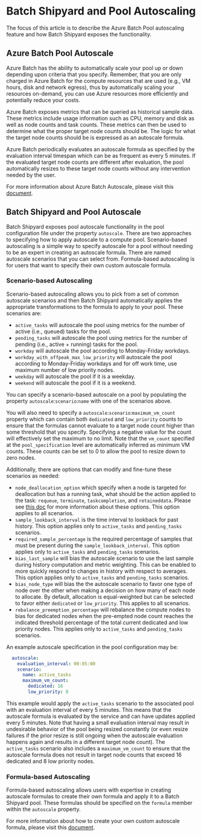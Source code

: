 # Batch Shipyard and Pool Autoscaling
The focus of this article is to describe the Azure Batch Pool autoscaling
feature and how Batch Shipyard exposes the functionality.

## Azure Batch Pool Autoscale
Azure Batch has the ability to automatically scale your pool up or down
depending upon criteria that you specify. Remember, that you are only charged
in Azure Batch for the compute resources that are used (e.g., VM hours,
disk and network egress), thus by automatically scaling your resources
on-demand, you can use Azure resources more efficiently and potentially
reduce your costs.

Azure Batch exposes metrics that can be queried as historical sample data.
These metrics include usage information such as CPU, memory and disk as well
as node counts and task counts. These metrics can then be used to determine
what the proper target node counts should be. The logic for what the target
node counts should be is expressed as an autoscale formula.

Azure Batch periodically evaluates an autoscale formula as specified by
the evaluation interval timespan which can be as frequent as every 5 minutes.
If the evaluated target node counts are different after evaluation, the
pool automatically resizes to these target node counts without any
intervention needed by the user.

For more information about Azure Batch Autoscale, please visit this
[document](https://docs.microsoft.com/en-us/azure/batch/batch-automatic-scaling).

## Batch Shipyard and Pool Autoscale
Batch Shipyard exposes pool autoscale functionality in the pool configuration
file under the property `autoscale`. There are two approaches to specifying
how to apply autoscale to a compute pool. Scenario-based autoscaling is
a simple way to specify autoscale for a pool without needing to be an expert
in creating an autoscale formula. There are named autoscale scenarios that
you can select from. Formula-based autoscaling is for users that want
to specify their own custom autoscale formula.

### Scenario-based Autoscaling
Scenario-based autoscaling allows you to pick from a set of common autoscale
scenarios and then Batch Shipyard automatically applies the appropriate
transformations to the formula to apply to your pool. These scenarios are:
* `active_tasks` will autoscale the pool using metrics for the number of
active (i.e., queued) tasks for the pool.
* `pending_tasks` will autoscale the pool using metrics for the number of
pending (i.e., active + running) tasks for the pool.
* `workday` will autoscale the pool according to Monday-Friday workdays.
* `workday_with_offpeak_max_low_priority` will autoscale the pool according
to Monday-Friday workdays and for off work time, use maximum number of
low priority nodes.
* `weekday` will autoscale the pool if it is a weekday.
* `weekend` will autoscale the pool if it is a weekend.

You can specify a scenario-based autoscale on a pool by populating the
property `autoscale`:`scenario`:`name` with one of the scenarios above.

You will also need to specify a `autoscale`:`scenario`:`maximum_vm_count`
property which can contain both `dedicated` and `low_priority` counts to
ensure that the formulas cannot evaluate to a target node count higher
than some threshold that you specify. Specifying a negative value for
the count will effectively set the maximum to no limit. Note that the
`vm_count` specified at the `pool_specification` level are automatically
inferred as minimum VM counts. These counts can be set to 0 to allow the
pool to resize down to zero nodes.

Additionally, there are options that can modify and fine-tune these scenarios
as needed:
* `node_deallocation_option` which specify when a node is targeted for
deallocation but has a running task, what should be the action applied to
the task: `requeue`, `terminate`, `taskcompletion`, and `retaineddata`.
Please see [this doc](https://docs.microsoft.com/en-us/azure/batch/batch-automatic-scaling#variables)
for more information about these options. This option applies to all
scenarios.
* `sample_lookback_interval` is the time interval to lookback for past
history. This option applies only to `active_tasks` and `pending_tasks`
scenarios.
* `required_sample_percentage` is the required percentage of samples that
must be present during the `sample_lookback_interval`. This option applies
only to `active_tasks` and `pending_tasks` scenarios.
* `bias_last_sample` will bias the autoscale scenario to use the last sample
during history computation and metric weighting. This can be enabled to more
quickly respond to changes in history with respect to averages. This option
applies only to `active_tasks` and `pending_tasks` scenarios.
* `bias_node_type` will bias the the autoscale scenario to favor one type of
node over the other when making a decision on how many of each node to
allocate. By default, allocation is equal-weighted but can be selected to
favor either `dedicated` or `low_priority`. This applies to all scenarios.
* `rebalance_preemption_percentage` will rebalance the compute nodes to bias
for dedicated nodes when the pre-empted node count reaches the indicated
threshold percentage of the total current dedicated and low priority nodes.
This applies only to `active_tasks` and `pending_tasks` scenarios.

An example autoscale specification in the pool configuration may be:
```yaml
  autoscale:
    evaluation_interval: 00:05:00
    scenario:
      name: active_tasks
      maximum_vm_count:
        dedicated: 16
        low_priority: 8
```

This example would apply the `active_tasks` scenario to the associated
pool with an evaluation interval of every 5 minutes. This means that the
autoscale formula is evaluated by the service and can have updates applied
every 5 minutes. Note that having a small evaluation interval may result
in undesirable behavior of the pool being resized constantly (or even
resize failures if the prior resize is still ongoing when the autoscale
evaluation happens again and results in a different target node count).
The `active_tasks` scenario also includes a `maximum_vm_count` to ensure that
the autoscale formula does not result in target node counts that exceed
16 dedicated and 8 low priority nodes.

### Formula-based Autoscaling
Formula-based autoscaling allows users with expertise in creating autoscale
formulas to create their own formula and apply it to a Batch Shipyard pool.
These formulas should be specified on the `formula` member within the
`autoscale` property.

For more information about how to create your own custom autoscale formula,
please visit this
[document](https://docs.microsoft.com/en-us/azure/batch/batch-automatic-scaling).

